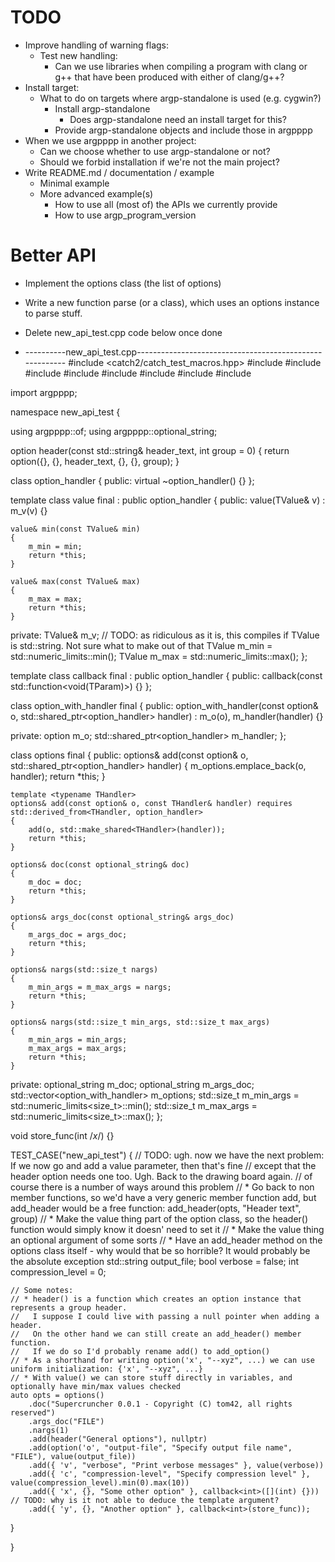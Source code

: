 <!--
SPDX-FileCopyrightText: 2025 Thomas Mathys
SPDX-License-Identifier: MIT
-->

# TODO
* Improve handling of warning flags:
  * Test new handling:
    * Can we use libraries when compiling a program with clang or g++ that have been produced with either of clang/g++?
* Install target:
  * What to do on targets where argp-standalone is used (e.g. cygwin?)
    * Install argp-standalone
      * Does argp-standalone need an install target for this?
    * Provide argp-standalone objects and include those in argpppp
* When we use argpppp in another project:
  * Can we choose whether to use argp-standalone or not?
  * Should we forbid installation if we're not the main project?
* Write README.md / documentation / example
  * Minimal example
  * More advanced example(s)
    * How to use all (most of) the APIs we currently provide
    * How to use argp_program_version

# Better API
* Implement the options class (the list of options)
* Write a new function parse (or a class), which uses an options instance to parse stuff.
* Delete new_api_test.cpp code below once done

* ----------new_api_test.cpp--------------------------------------------------------
#include <catch2/catch_test_macros.hpp>
#include <cstddef>
#include <functional>
#include <iostream>
#include <limits>
#include <memory>
#include <optional>
#include <string>
#include <vector>

import argpppp;

namespace new_api_test
{

using argpppp::of;
using argpppp::optional_string;

option header(const std::string& header_text, int group = 0)
{
    return option({}, {}, header_text, {}, {}, group);
}

class option_handler
{
public:
    virtual ~option_handler() {}
};

template <typename TValue>
class value final : public option_handler
{
public:
    value(TValue& v) : m_v(v) {}

    value& min(const TValue& min)
    {
        m_min = min;
        return *this;
    }

    value& max(const TValue& max)
    {
        m_max = max;
        return *this;
    }
private:
    TValue& m_v;
    // TODO: as ridiculous as it is, this compiles if TValue is std::string. Not sure what to make out of that
    TValue m_min = std::numeric_limits<TValue>::min();
    TValue m_max = std::numeric_limits<TValue>::max();
};

template <typename TParam>
class callback final : public option_handler
{
public:
    callback(const std::function<void(TParam)>) {}
};

class option_with_handler final
{
public:
    option_with_handler(const option& o, std::shared_ptr<option_handler> handler)
        : m_o(o),
        m_handler(handler)
    {}

private:
    option m_o;
    std::shared_ptr<option_handler> m_handler;
};

class options final
{
public:
    options& add(const option& o, std::shared_ptr<option_handler> handler)
    {
        m_options.emplace_back(o, handler);
        return *this;
    }

    template <typename THandler>
    options& add(const option& o, const THandler& handler) requires std::derived_from<THandler, option_handler>
    {
        add(o, std::make_shared<THandler>(handler));
        return *this;
    }

    options& doc(const optional_string& doc)
    {
        m_doc = doc;
        return *this;
    }

    options& args_doc(const optional_string& args_doc)
    {
        m_args_doc = args_doc;
        return *this;
    }

    options& nargs(std::size_t nargs)
    {
        m_min_args = m_max_args = nargs;
        return *this;
    }

    options& nargs(std::size_t min_args, std::size_t max_args)
    {
        m_min_args = min_args;
        m_max_args = max_args;
        return *this;
    }

private:
    optional_string m_doc;
    optional_string m_args_doc;
    std::vector<option_with_handler> m_options;
    std::size_t m_min_args = std::numeric_limits<size_t>::min();
    std::size_t m_max_args = std::numeric_limits<size_t>::max();
};

void store_func(int /*x*/) {}

TEST_CASE("new_api_test")
{
    // TODO: ugh. now we have the next problem: If we now go and add a value parameter, then that's fine
    //       except that the header option needs one too. Ugh. Back to the drawing board again.
    //       of course there is a number of ways around this problem
    //       * Go back to non member functions, so we'd have a very generic member function add, but add_header would be a free function: add_header(opts, "Header text", group)
    //       * Make the value thing part of the option class, so the header() function would simply know it doesn' need to set it
    //       * Make the value thing an optional argument of some sorts
    //       * Have an add_header method on the options class itself - why would that be so horrible? It would probably be the absolute exception
    std::string output_file;
    bool verbose = false;
    int compression_level = 0;

    // Some notes:
    // * header() is a function which creates an option instance that represents a group header.
    //   I suppose I could live with passing a null pointer when adding a header.
    //   On the other hand we can still create an add_header() member function.
    //   If we do so I'd probably rename add() to add_option()
    // * As a shorthand for writing option('x', "--xyz", ...) we can use uniform initialization: {'x', "--xyz", ...}
    // * With value() we can store stuff directly in variables, and optionally have min/max values checked
    auto opts = options()
        .doc("Supercruncher 0.0.1 - Copyright (C) tom42, all rights reserved")
        .args_doc("FILE")
        .nargs(1)
        .add(header("General options"), nullptr)
        .add(option('o', "output-file", "Specify output file name", "FILE"), value(output_file))
        .add({ 'v', "verbose", "Print verbose messages" }, value(verbose))
        .add({ 'c', "compression-level", "Specify compression level" }, value(compression_level).min(0).max(10))
        .add({ 'x', {}, "Some other option" }, callback<int>([](int) {})) // TODO: why is it not able to deduce the template argument?
        .add({ 'y', {}, "Another option" }, callback<int>(store_func));
}

}
